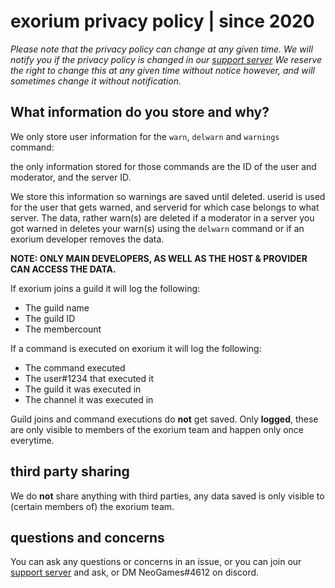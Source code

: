 # exorium privacy policy | since 2020
*Please note that the privacy policy can change at any given time. We will notify you if the privacy policy is changed in our [support server](https://discord.gg/CEHkNky)*
*We reserve the right to change this at any given time without notice however, and will sometimes change it without notification.*

## What information do you store and why?


We only store user information for the `warn`, `delwarn` and `warnings` command:

the only information stored for those commands are the ID of the user and moderator, and the server ID.

We store this information so warnings are saved until deleted.
userid is used for the user that gets warned, and serverid for which case belongs to what server.
The data, rather warn(s) are deleted if a moderator in a server you got warned in deletes your warn(s) using the `delwarn` command or if an exorium developer removes the data.

**NOTE: ONLY MAIN DEVELOPERS, AS WELL AS THE HOST & PROVIDER CAN ACCESS THE DATA.**

If exorium joins a guild it will log the following:
- The guild name
- The guild ID
- The membercount

If a command is executed on exorium it will log the following:
- The command executed
- The user#1234 that executed it
- The guild it was executed in
- The channel it was executed in

Guild joins and command executions do **not** get saved. Only **logged**, these are only visible to members of the exorium team and happen only once everytime.

## third party sharing
We do **not** share anything with third parties, any data saved is only visible to (certain members of) the exorium team.


## questions and concerns
You can ask any questions or concerns in an issue, or you can join our [support server](https://discord.gg/CEHkNky) and ask, or DM NeoGames#4612 on discord.
